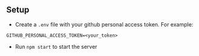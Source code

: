 ## Setup

- Create a `.env` file with your github personal access token. For example:

 ```dosini
 GITHUB_PERSONAL_ACCESS_TOKEN=<your_token>
 ```

- Run `npm start` to start the server
